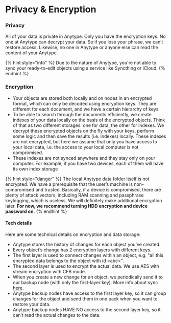 # Privacy & Encryption

### Privacy <a href="#privacy" id="privacy"></a>

All of your data is private in Anytype. Only you have the encryption keys. No one at Anytype can decrypt your data. So if you lose your phrase, we can’t restore access. Likewise, no one in Anytype or anyone else can read the content of your Anytype.

{% hint style="info" %}
Due to the nature of Anytype, you're not able to sync your ready-to-edit objects using a service like Syncthing or iCloud.
{% endhint %}

### Encryption <a href="#keychain" id="keychain"></a>

* Your objects are stored both locally and on nodes in an encrypted format, which can only be decoded using encryption keys. They are different for each document, and we have a certain hierarchy of keys.
* To be able to search through the documents efficiently, we create indexes of your data locally on the basis of the encrypted objects. Think of that as two different storages: one for data, the other for indexes. We decrypt these encrypted objects on the fly with your keys, perform some logic and then save the results (i.e. indexes) locally. These indexes are not encrypted, but here we assume that only you have access to your local data, i.e. the access to your local computer is not compromised.
* These indexes are not synced anywhere and they stay only on your computer. For example, if you have two devices, each of them will have its own index storage

{% hint style="danger" %}
The local Anytype data folder itself is not encrypted. We have a prerequisite that the user’s machine is non-compromised and trusted. Basically, if a device is compromised, there are plenty of attack vectors, including RAM scanning and passphrase keylogging, which is useless. We will definitely make additional encryption later. **For now, we recommend turning HDD encryption and device password on.**
{% endhint %}

#### Tech details <a href="#tech-details" id="tech-details"></a>

Here are some technical details on encryption and data storage:

* Anytype stores the history of changes for each object you’ve created.
* Every object’s change has 2 encryption layers with different keys.
* The first layer is used to connect changes within an object, e.g. "all this encrypted data belongs to the object with id \<abc>".
* The second layer is used to encrypt the actual data. We use AES with stream encryption with CFB mode.
* When you create a new change for an object, we periodically send it to our backup node (with only the first-layer key). More info about sync [here](https://tech.anytype.io/any-sync/overview).
* Anytype backup nodes have access to the first layer key, so it can group changes for the object and send them in one pack when you want to restore your data.
* Anytype backup nodes HAVE NO access to the second layer key, so it can’t read the actual changes to the data.
